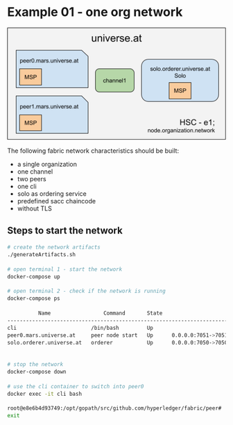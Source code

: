 # Example 01 - one org network
![OneOrgNetwork](../../img/HSC-e1.png)

The following fabric network characteristics should be built:

- a single organization
- one channel
- two peers
- one cli
- solo as ordering service
- predefined sacc chaincode
- without TLS


## Steps to start the network

```bash
# create the network artifacts
./generateArtifacts.sh

# open terminal 1 - start the network
docker-compose up

# open terminal 2 - check if the network is running
docker-compose ps

          Name                 Command       State                       Ports
---------------------------------------------------------------------------------------------------
cli                        /bin/bash         Up
peer0.mars.universe.at     peer node start   Up      0.0.0.0:7051->7051/tcp, 0.0.0.0:7053->7053/tcp
solo.orderer.universe.at   orderer           Up      0.0.0.0:7050->7050/tcp


# stop the network
docker-compose down

# use the cli container to switch into peer0
docker exec -it cli bash

root@e8e6b4d93749:/opt/gopath/src/github.com/hyperledger/fabric/peer#
exit

```




